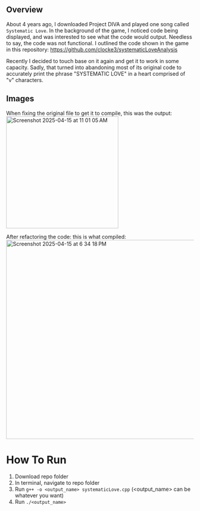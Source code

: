 ## Overview
About 4 years ago, I downloaded Project DIVA and played one song called `Systematic Love`. In the background of the game, I noticed code being displayed, and was interested to see what the code would output. Needless to say, the code was not functional. I outlined the code shown in the game in this repository: https://github.com/clocke3/systematicLoveAnalysis

Recently I decided to touch base on it again and get it to work in some capacity. Sadly, that turned into abandoning most of its original code to accurately print the phrase "SYSTEMATIC LOVE" in a heart comprised of "v" characters.

## Images
When fixing the original file to get it to compile, this was the output:
<img width="301" alt="Screenshot 2025-04-15 at 11 01 05 AM" src="https://github.com/user-attachments/assets/e06d88d5-2268-4d07-81a9-ce21e3ed3e2b" />

After refactoring the code: this is what compiled:
<img width="535" alt="Screenshot 2025-04-15 at 6 34 18 PM" src="https://github.com/user-attachments/assets/986f7709-015e-4f0f-aeb3-5777ddf92533" />


# How To Run

1. Download repo folder
2. In terminal, navigate to repo folder
3. Run `g++ -o <output_name> systematicLove.cpp` (<output_name> can be whatever you want)
4. Run  `./<output_name>`

